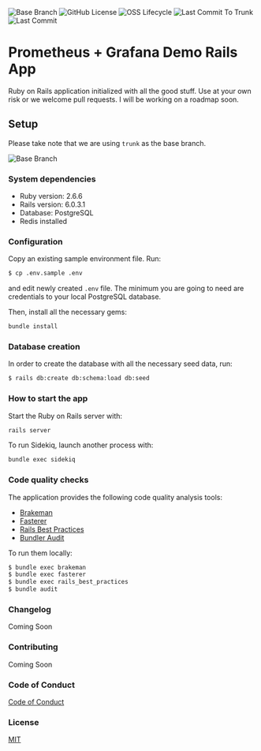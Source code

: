 ![Base Branch](https://img.shields.io/badge/base%20branch-trunk-important)
![GitHub License](https://img.shields.io/github/license/andrewmcodes/sheepdog)
![OSS Lifecycle](https://img.shields.io/osslifecycle/andrewmcodes/sheepdog)
![Last Commit To Trunk](https://img.shields.io/github/last-commit/andrewmcodes/sheepdog/trunk)
![Last Commit](https://img.shields.io/github/last-commit/andrewmcodes/sheepdog)

# Prometheus + Grafana Demo Rails App

Ruby on Rails application initialized with all the good stuff. Use at your own risk or we welcome pull requests. I will be working on a roadmap soon.

## Setup

Please take note that we are using `trunk` as the base branch.

![Base Branch](https://img.shields.io/badge/base%20branch-trunk-important)

### System dependencies

- Ruby version: 2.6.6
- Rails version: 6.0.3.1
- Database: PostgreSQL
- Redis installed

### Configuration

Copy an existing sample environment file. Run:
```bash
$ cp .env.sample .env
```

and edit newly created `.env` file. The minimum you are going to need are
credentials to your local PostgreSQL database.

Then, install all the necessary gems:
```bash
bundle install
```

### Database creation

In order to create the database with all the necessary seed data, run:
```bash
$ rails db:create db:schema:load db:seed
```

### How to start the app

Start the Ruby on Rails server with:
```bash
rails server
```
To run Sidekiq, launch another process with:
```bash
bundle exec sidekiq
```

### Code quality checks

The application provides the following code quality analysis tools:

- [Brakeman][brakeman]
- [Fasterer][fasterer]
- [Rails Best Practices][rails-best-practices]
- [Bundler Audit][bundler-audit]

To run them locally:

```bash
$ bundle exec brakeman
$ bundle exec fasterer
$ bundle exec rails_best_practices
$ bundle audit
```

[brakeman]: https://github.com/presidentbeef/brakeman
[fasterer]: https://github.com/DamirSvrtan/fasterer
[rails-best-practices]: https://github.com/flyerhzm/rails_best_practices
[bundler-audit]: https://github.com/rubysec/bundler-audit

### Changelog

Coming Soon
<!-- [View our Changelog][changelog] -->

### Contributing

Coming Soon
<!-- [Contributing Guide][contributing] -->

### Code of Conduct

[Code of Conduct][coc]

### License

[MIT][license]


[changelog]: /CHANGELOG.md
[coc]: /CODE_OF_CONDUCT.md
[contributing]: /CONTRIBUTING.md
[license]: /LICENSE
